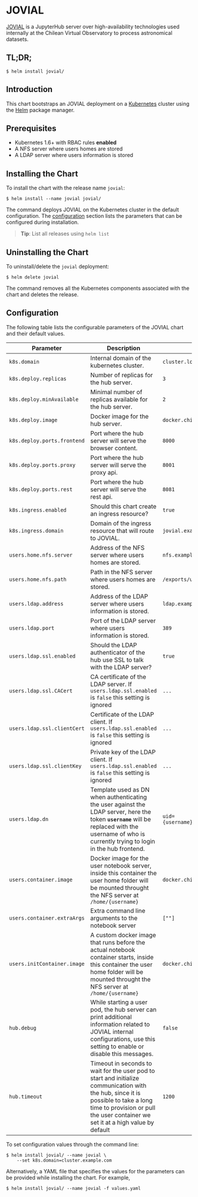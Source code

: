 # JOVIAL

[JOVIAL](https://github.com/ChileanVirtualObservatory/jovial.chivo.cl/) is a JupyterHub server over high-availability technologies used internally at the Chilean Virtual Observatory to process astronomical datasets.

## TL;DR;

```console
$ helm install jovial/
```

## Introduction

This chart bootstraps an JOVIAL deployment on a [Kubernetes](http://kubernetes.io) cluster using the [Helm](https://helm.sh) package manager.

## Prerequisites
  - Kubernetes 1.6+ with RBAC rules **enabled**
  - A NFS server where users homes are stored
  - A LDAP server where users information is stored

## Installing the Chart

To install the chart with the release name `jovial`:

```console
$ helm install --name jovial jovial/
```

The command deploys JOVIAL on the Kubernetes cluster in the default configuration. The [configuration](#configuration) section lists the parameters that can be configured during installation.

> **Tip**: List all releases using `helm list`

## Uninstalling the Chart

To uninstall/delete the `jovial` deployment:

```console
$ helm delete jovial
```

The command removes all the Kubernetes components associated with the chart and deletes the release.

## Configuration

The following table lists the configurable parameters of the JOVIAL chart and their default values.

Parameter | Description | Default
--- | --- | ----
`k8s.domain` | Internal domain of the kubernetes cluster. | `cluster.local`
`k8s.deploy.replicas` | Number of replicas for the hub server. | `3`
`k8s.deploy.minAvailable` | Minimal number of replicas available for the hub server. | `2`
`k8s.deploy.image` | Docker image for the hub server. | `docker.chivo.cl/jovial/hub:latest`
`k8s.deploy.ports.frontend` | Port where the hub server will serve the browser content. | `8000`
`k8s.deploy.ports.proxy` | Port where the hub server will serve the proxy api. | `8001`
`k8s.deploy.ports.rest` | Port where the hub server will serve the rest api. | `8081`
`k8s.ingress.enabled` | Should this chart create an ingress resource? | `true`
`k8s.ingress.domain` | Domain of the ingress resource that will route to JOVIAL. | `jovial.example.com`
`users.home.nfs.server` | Address of the NFS server where users homes are stored. | `nfs.example.com`
`users.home.nfs.path` | Path in the NFS server where users homes are stored. | `/exports/users`
`users.ldap.address` | Address of the LDAP server where users information is stored. | `ldap.example.com`
`users.ldap.port` | Port of the LDAP server where users information is stored. | `389`
`users.ldap.ssl.enabled` | Should the LDAP authenticator of the hub use SSL to talk with the LDAP server? | `true`
`users.ldap.ssl.CACert` | CA certificate of the LDAP server. If `users.ldap.ssl.enabled` is `false` this setting is ignored | `...`
`users.ldap.ssl.clientCert` | Certificate of the LDAP client. If `users.ldap.ssl.enabled` is `false` this setting is ignored | `...`
`users.ldap.ssl.clientKey` | Private key of the LDAP client. If `users.ldap.ssl.enabled` is `false` this setting is ignored | `...`
`users.ldap.dn` | Template used as DN when authenticating the user against the LDAP server, here the token **`username`** will be replaced with the username of who is currently trying to login in the hub frontend. | `uid={username},dc=people,dc=example,dc=com`
`users.container.image` | Docker image for the user notebook server, inside this container the user home folder will be mounted throught the NFS server at `/home/{username}` | `docker.chivo.cl/jovial/user:latest`
`users.container.extraArgs` | Extra command line arguments to the notebook server | `[""]`
`users.initContainer.image` | A custom docker image that runs before the actual notebook container starts, inside this container the user home folder will be mounted throught the NFS server at `/home/{username}` | `docker.chivo.cl/jovial/installer:latest`
`hub.debug` | While starting a user pod, the hub server can print additional information related to JOVIAL internal configurations, use this setting to enable or disable this messages. | `false`
`hub.timeout` | Timeout in seconds to wait for the user pod to start and initialize communication with the hub, since it is possible to take a long time to provision or pull the user container we set it at a high value by default | `1200`

To set configuration values through the command line:

```console
$ helm install jovial/ --name jovial \
    --set k8s.domain=cluster.example.com
```

Alternatively, a YAML file that specifies the values for the parameters can be provided while installing the chart. For example,

```console
$ helm install jovial/ --name jovial -f values.yaml
```